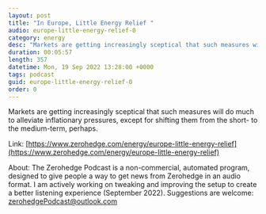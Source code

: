 ```yaml
---
layout: post
title: "In Europe, Little Energy Relief "
audio: europe-little-energy-relief-0
category: energy
desc: "Markets are getting increasingly sceptical that such measures will do much to alleviate inflationary pressures, except for shifting them from the short- to the medium-term, perhaps."
duration: 00:05:57
length: 357
datetime: Mon, 19 Sep 2022 13:28:00 +0000
tags: podcast
guid: europe-little-energy-relief-0
order: 0
---
```

Markets are getting increasingly sceptical that such measures will do much to alleviate inflationary pressures, except for shifting them from the short- to the medium-term, perhaps.

Link: [https://www.zerohedge.com/energy/europe-little-energy-relief](https://www.zerohedge.com/energy/europe-little-energy-relief)

About: The Zerohedge Podcast is a non-commercial, automated program, designed to give people a way to get news from Zerohedge in an audio format.  I am actively working on tweaking and improving the setup to create a better listening experience (September 2022).  Suggestions are welcome: [zerohedgePodcast@outlook.com](mailto:zerohedgePodcast@outlook.com)